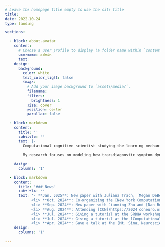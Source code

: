 ```yaml
---
# Leave the homepage title empty to use the site title
title:
date: 2022-10-24
type: landing

sections:

  - block: about.avatar
    content:
      # Choose a user profile to display (a folder name within `content/authors/`)
      username: admin
      text: 
    design:
      background:
        color: white
        text_color_light: false
        image:
          # Add your image background to `assets/media/`.
          filename: 
          filters:
            brightness: 1
          size: cover
          position: center
          parallax: false

  - block: markdown
    content:
      title: ''
      subtitle: ''
      text: |-
        Computational cognitive scientist studying the learning mechanisms underlying changes in mental health. Leading a [research group](https://radulesculab.org/) at the [Mt. Sinai Center for Computational Psychiatry](https://icahn.mssm.edu/research/center-for-computational-psychiatry/team).
        
        My research focuses on modeling how transdiagnostic symptom dynamics emerge from the interaction of cognitive and affective processes. Methods: reinforcement learning, Bayesian inference, behavioral experiments, virtual reality, fMRI.
        
    design:
      columns: '1'

  - block: markdown
    content:
      title: '### News'
      subtitle: ''
      text: '- **Jan. 2025**: New paper with Juliana Trach, [Megan DeBettencourt](https://debetten.github.io/) and [Sam McDougle](https://actcompthink.org/) on [rewarding sustained attention](https://psycnet.apa.org/record/2025-70580-001). </li>
            <li> **Oct. 2024**: Co-organizing the [New York Computational Psychiatry Workshop](https://center-for-computational-psychiatry.github.io/course_nycpw/). </li>
            <li> **Sep. 2024**: New paper with Jianming Zhu and [Dan Bennett](https://bennett-daniel.github.io/) on [emotional overshadowing](https://link.springer.com/article/10.1007/s42761-024-00270-0).  </li>
            <li> **Aug. 2024**: Attending [CCN](https://2024.ccneuro.org/) at MIT. </li>
            <li> **Jul. 2024**: Giving a tutorial at the SRDNA workshop at Penn. </li>
            <li> **Jul. 2024**: Giving a tutorial at the [Computational Psychiatry Conference](https://www.cpconf.org/) at UMN. </li> 
            <li> **Apr. 2024**: Gave a talk at the [Mt. Sinai Neuroscience retreat](https://friedmanbrain.icahn.mssm.edu/retreat-24/?). </li>'
    design:
      columns: '1'
      
---
```

